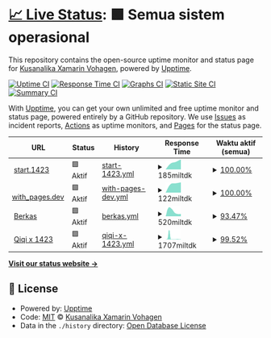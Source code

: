 # [📈 Live Status](https://kuxav.github.io/stats01): <!--live status--> **🟩 Semua sistem operasional**

This repository contains the open-source uptime monitor and status page for [Kusanalika Xamarin Vohagen](kuxav.1423.my.id), powered by [Upptime](https://github.com/upptime/upptime).

[![Uptime CI](https://github.com/kuxav/stats01/workflows/Uptime%20CI/badge.svg)](https://github.com/kuxav/stats01/actions?query=workflow%3A%22Uptime+CI%22)
[![Response Time CI](https://github.com/kuxav/stats01/workflows/Response%20Time%20CI/badge.svg)](https://github.com/kuxav/stats01/actions?query=workflow%3A%22Response+Time+CI%22)
[![Graphs CI](https://github.com/kuxav/stats01/workflows/Graphs%20CI/badge.svg)](https://github.com/kuxav/stats01/actions?query=workflow%3A%22Graphs+CI%22)
[![Static Site CI](https://github.com/kuxav/stats01/workflows/Static%20Site%20CI/badge.svg)](https://github.com/kuxav/stats01/actions?query=workflow%3A%22Static+Site+CI%22)
[![Summary CI](https://github.com/kuxav/stats01/workflows/Summary%20CI/badge.svg)](https://github.com/kuxav/stats01/actions?query=workflow%3A%22Summary+CI%22)

With [Upptime](https://upptime.js.org), you can get your own unlimited and free uptime monitor and status page, powered entirely by a GitHub repository. We use [Issues](https://github.com/kuxav/stats01/issues) as incident reports, [Actions](https://github.com/kuxav/stats01/actions) as uptime monitors, and [Pages](https://kuxav.github.io/stats01) for the status page.

<!--start: status pages-->
<!-- This summary is generated by Upptime (https://github.com/upptime/upptime) -->
<!-- Do not edit this manually, your changes will be overwritten -->
<!-- prettier-ignore -->
| URL | Status | History | Response Time | Waktu aktif (semua) |
| --- | ------ | ------- | ------------- | ------ |
| <img alt="" src="https://icons.duckduckgo.com/ip3/start.1423.my.id.ico" height="13"> [start.1423](https://start.1423.my.id) | 🟩 Aktif | [start-1423.yml](https://github.com/kuxav/stats01/commits/HEAD/history/start-1423.yml) | <details><summary><img alt="Grafik waktu balasan" src="./graphs/start-1423/response-time-week.png" height="20"> 185miltdk</summary><br><a href="https://1.1423.my.id/history/start-1423"><img alt="Response time 185" src="https://img.shields.io/endpoint?url=https%3A%2F%2Fraw.githubusercontent.com%2Fkuxav%2Fstats01%2FHEAD%2Fapi%2Fstart-1423%2Fresponse-time.json"></a><br><a href="https://1.1423.my.id/history/start-1423"><img alt="selama 24 jam 167" src="https://img.shields.io/endpoint?url=https%3A%2F%2Fraw.githubusercontent.com%2Fkuxav%2Fstats01%2FHEAD%2Fapi%2Fstart-1423%2Fresponse-time-day.json"></a><br><a href="https://1.1423.my.id/history/start-1423"><img alt="dalam sepekan 185" src="https://img.shields.io/endpoint?url=https%3A%2F%2Fraw.githubusercontent.com%2Fkuxav%2Fstats01%2FHEAD%2Fapi%2Fstart-1423%2Fresponse-time-week.json"></a><br><a href="https://1.1423.my.id/history/start-1423"><img alt="dalam sebulan 185" src="https://img.shields.io/endpoint?url=https%3A%2F%2Fraw.githubusercontent.com%2Fkuxav%2Fstats01%2FHEAD%2Fapi%2Fstart-1423%2Fresponse-time-month.json"></a><br><a href="https://1.1423.my.id/history/start-1423"><img alt="dalam tahunan 185" src="https://img.shields.io/endpoint?url=https%3A%2F%2Fraw.githubusercontent.com%2Fkuxav%2Fstats01%2FHEAD%2Fapi%2Fstart-1423%2Fresponse-time-year.json"></a></details> | <details><summary><a href="https://1.1423.my.id/history/start-1423">100.00%</a></summary><a href="https://1.1423.my.id/history/start-1423"><img alt="Waktu aktif (semua) 100.00%" src="https://img.shields.io/endpoint?url=https%3A%2F%2Fraw.githubusercontent.com%2Fkuxav%2Fstats01%2FHEAD%2Fapi%2Fstart-1423%2Fuptime.json"></a><br><a href="https://1.1423.my.id/history/start-1423"><img alt="dalam 24 jam 100.00%" src="https://img.shields.io/endpoint?url=https%3A%2F%2Fraw.githubusercontent.com%2Fkuxav%2Fstats01%2FHEAD%2Fapi%2Fstart-1423%2Fuptime-day.json"></a><br><a href="https://1.1423.my.id/history/start-1423"><img alt="dalam 1 pekan 100.00%" src="https://img.shields.io/endpoint?url=https%3A%2F%2Fraw.githubusercontent.com%2Fkuxav%2Fstats01%2FHEAD%2Fapi%2Fstart-1423%2Fuptime-week.json"></a><br><a href="https://1.1423.my.id/history/start-1423"><img alt="dalam 30 hari 100.00%" src="https://img.shields.io/endpoint?url=https%3A%2F%2Fraw.githubusercontent.com%2Fkuxav%2Fstats01%2FHEAD%2Fapi%2Fstart-1423%2Fuptime-month.json"></a><br><a href="https://1.1423.my.id/history/start-1423"><img alt="dalam setahun 100.00%" src="https://img.shields.io/endpoint?url=https%3A%2F%2Fraw.githubusercontent.com%2Fkuxav%2Fstats01%2FHEAD%2Fapi%2Fstart-1423%2Fuptime-year.json"></a></details>
| <img alt="" src="https://icons.duckduckgo.com/ip3/1423.pages.dev.ico" height="13"> [with_pages.dev](https://1423.pages.dev) | 🟩 Aktif | [with-pages-dev.yml](https://github.com/kuxav/stats01/commits/HEAD/history/with-pages-dev.yml) | <details><summary><img alt="Grafik waktu balasan" src="./graphs/with-pages-dev/response-time-week.png" height="20"> 122miltdk</summary><br><a href="https://1.1423.my.id/history/with-pages-dev"><img alt="Response time 122" src="https://img.shields.io/endpoint?url=https%3A%2F%2Fraw.githubusercontent.com%2Fkuxav%2Fstats01%2FHEAD%2Fapi%2Fwith-pages-dev%2Fresponse-time.json"></a><br><a href="https://1.1423.my.id/history/with-pages-dev"><img alt="selama 24 jam 101" src="https://img.shields.io/endpoint?url=https%3A%2F%2Fraw.githubusercontent.com%2Fkuxav%2Fstats01%2FHEAD%2Fapi%2Fwith-pages-dev%2Fresponse-time-day.json"></a><br><a href="https://1.1423.my.id/history/with-pages-dev"><img alt="dalam sepekan 122" src="https://img.shields.io/endpoint?url=https%3A%2F%2Fraw.githubusercontent.com%2Fkuxav%2Fstats01%2FHEAD%2Fapi%2Fwith-pages-dev%2Fresponse-time-week.json"></a><br><a href="https://1.1423.my.id/history/with-pages-dev"><img alt="dalam sebulan 122" src="https://img.shields.io/endpoint?url=https%3A%2F%2Fraw.githubusercontent.com%2Fkuxav%2Fstats01%2FHEAD%2Fapi%2Fwith-pages-dev%2Fresponse-time-month.json"></a><br><a href="https://1.1423.my.id/history/with-pages-dev"><img alt="dalam tahunan 122" src="https://img.shields.io/endpoint?url=https%3A%2F%2Fraw.githubusercontent.com%2Fkuxav%2Fstats01%2FHEAD%2Fapi%2Fwith-pages-dev%2Fresponse-time-year.json"></a></details> | <details><summary><a href="https://1.1423.my.id/history/with-pages-dev">100.00%</a></summary><a href="https://1.1423.my.id/history/with-pages-dev"><img alt="Waktu aktif (semua) 100.00%" src="https://img.shields.io/endpoint?url=https%3A%2F%2Fraw.githubusercontent.com%2Fkuxav%2Fstats01%2FHEAD%2Fapi%2Fwith-pages-dev%2Fuptime.json"></a><br><a href="https://1.1423.my.id/history/with-pages-dev"><img alt="dalam 24 jam 100.00%" src="https://img.shields.io/endpoint?url=https%3A%2F%2Fraw.githubusercontent.com%2Fkuxav%2Fstats01%2FHEAD%2Fapi%2Fwith-pages-dev%2Fuptime-day.json"></a><br><a href="https://1.1423.my.id/history/with-pages-dev"><img alt="dalam 1 pekan 100.00%" src="https://img.shields.io/endpoint?url=https%3A%2F%2Fraw.githubusercontent.com%2Fkuxav%2Fstats01%2FHEAD%2Fapi%2Fwith-pages-dev%2Fuptime-week.json"></a><br><a href="https://1.1423.my.id/history/with-pages-dev"><img alt="dalam 30 hari 100.00%" src="https://img.shields.io/endpoint?url=https%3A%2F%2Fraw.githubusercontent.com%2Fkuxav%2Fstats01%2FHEAD%2Fapi%2Fwith-pages-dev%2Fuptime-month.json"></a><br><a href="https://1.1423.my.id/history/with-pages-dev"><img alt="dalam setahun 100.00%" src="https://img.shields.io/endpoint?url=https%3A%2F%2Fraw.githubusercontent.com%2Fkuxav%2Fstats01%2FHEAD%2Fapi%2Fwith-pages-dev%2Fuptime-year.json"></a></details>
| <img alt="" src="https://icons.duckduckgo.com/ip3/berkas.1423.my.id.ico" height="13"> [Berkas](https://berkas.1423.my.id) | 🟩 Aktif | [berkas.yml](https://github.com/kuxav/stats01/commits/HEAD/history/berkas.yml) | <details><summary><img alt="Grafik waktu balasan" src="./graphs/berkas/response-time-week.png" height="20"> 520miltdk</summary><br><a href="https://1.1423.my.id/history/berkas"><img alt="Response time 520" src="https://img.shields.io/endpoint?url=https%3A%2F%2Fraw.githubusercontent.com%2Fkuxav%2Fstats01%2FHEAD%2Fapi%2Fberkas%2Fresponse-time.json"></a><br><a href="https://1.1423.my.id/history/berkas"><img alt="selama 24 jam 311" src="https://img.shields.io/endpoint?url=https%3A%2F%2Fraw.githubusercontent.com%2Fkuxav%2Fstats01%2FHEAD%2Fapi%2Fberkas%2Fresponse-time-day.json"></a><br><a href="https://1.1423.my.id/history/berkas"><img alt="dalam sepekan 520" src="https://img.shields.io/endpoint?url=https%3A%2F%2Fraw.githubusercontent.com%2Fkuxav%2Fstats01%2FHEAD%2Fapi%2Fberkas%2Fresponse-time-week.json"></a><br><a href="https://1.1423.my.id/history/berkas"><img alt="dalam sebulan 520" src="https://img.shields.io/endpoint?url=https%3A%2F%2Fraw.githubusercontent.com%2Fkuxav%2Fstats01%2FHEAD%2Fapi%2Fberkas%2Fresponse-time-month.json"></a><br><a href="https://1.1423.my.id/history/berkas"><img alt="dalam tahunan 520" src="https://img.shields.io/endpoint?url=https%3A%2F%2Fraw.githubusercontent.com%2Fkuxav%2Fstats01%2FHEAD%2Fapi%2Fberkas%2Fresponse-time-year.json"></a></details> | <details><summary><a href="https://1.1423.my.id/history/berkas">93.47%</a></summary><a href="https://1.1423.my.id/history/berkas"><img alt="Waktu aktif (semua) 93.47%" src="https://img.shields.io/endpoint?url=https%3A%2F%2Fraw.githubusercontent.com%2Fkuxav%2Fstats01%2FHEAD%2Fapi%2Fberkas%2Fuptime.json"></a><br><a href="https://1.1423.my.id/history/berkas"><img alt="dalam 24 jam 100.00%" src="https://img.shields.io/endpoint?url=https%3A%2F%2Fraw.githubusercontent.com%2Fkuxav%2Fstats01%2FHEAD%2Fapi%2Fberkas%2Fuptime-day.json"></a><br><a href="https://1.1423.my.id/history/berkas"><img alt="dalam 1 pekan 93.47%" src="https://img.shields.io/endpoint?url=https%3A%2F%2Fraw.githubusercontent.com%2Fkuxav%2Fstats01%2FHEAD%2Fapi%2Fberkas%2Fuptime-week.json"></a><br><a href="https://1.1423.my.id/history/berkas"><img alt="dalam 30 hari 93.47%" src="https://img.shields.io/endpoint?url=https%3A%2F%2Fraw.githubusercontent.com%2Fkuxav%2Fstats01%2FHEAD%2Fapi%2Fberkas%2Fuptime-month.json"></a><br><a href="https://1.1423.my.id/history/berkas"><img alt="dalam setahun 93.47%" src="https://img.shields.io/endpoint?url=https%3A%2F%2Fraw.githubusercontent.com%2Fkuxav%2Fstats01%2FHEAD%2Fapi%2Fberkas%2Fuptime-year.json"></a></details>
| <img alt="" src="https://icons.duckduckgo.com/ip3/77.1423.my.id.ico" height="13"> [Qiqi x 1423](https://77.1423.my.id) | 🟩 Aktif | [qiqi-x-1423.yml](https://github.com/kuxav/stats01/commits/HEAD/history/qiqi-x-1423.yml) | <details><summary><img alt="Grafik waktu balasan" src="./graphs/qiqi-x-1423/response-time-week.png" height="20"> 1707miltdk</summary><br><a href="https://1.1423.my.id/history/qiqi-x-1423"><img alt="Response time 1036" src="https://img.shields.io/endpoint?url=https%3A%2F%2Fraw.githubusercontent.com%2Fkuxav%2Fstats01%2FHEAD%2Fapi%2Fqiqi-x-1423%2Fresponse-time.json"></a><br><a href="https://1.1423.my.id/history/qiqi-x-1423"><img alt="selama 24 jam 247" src="https://img.shields.io/endpoint?url=https%3A%2F%2Fraw.githubusercontent.com%2Fkuxav%2Fstats01%2FHEAD%2Fapi%2Fqiqi-x-1423%2Fresponse-time-day.json"></a><br><a href="https://1.1423.my.id/history/qiqi-x-1423"><img alt="dalam sepekan 1707" src="https://img.shields.io/endpoint?url=https%3A%2F%2Fraw.githubusercontent.com%2Fkuxav%2Fstats01%2FHEAD%2Fapi%2Fqiqi-x-1423%2Fresponse-time-week.json"></a><br><a href="https://1.1423.my.id/history/qiqi-x-1423"><img alt="dalam sebulan 1036" src="https://img.shields.io/endpoint?url=https%3A%2F%2Fraw.githubusercontent.com%2Fkuxav%2Fstats01%2FHEAD%2Fapi%2Fqiqi-x-1423%2Fresponse-time-month.json"></a><br><a href="https://1.1423.my.id/history/qiqi-x-1423"><img alt="dalam tahunan 1036" src="https://img.shields.io/endpoint?url=https%3A%2F%2Fraw.githubusercontent.com%2Fkuxav%2Fstats01%2FHEAD%2Fapi%2Fqiqi-x-1423%2Fresponse-time-year.json"></a></details> | <details><summary><a href="https://1.1423.my.id/history/qiqi-x-1423">99.52%</a></summary><a href="https://1.1423.my.id/history/qiqi-x-1423"><img alt="Waktu aktif (semua) 99.76%" src="https://img.shields.io/endpoint?url=https%3A%2F%2Fraw.githubusercontent.com%2Fkuxav%2Fstats01%2FHEAD%2Fapi%2Fqiqi-x-1423%2Fuptime.json"></a><br><a href="https://1.1423.my.id/history/qiqi-x-1423"><img alt="dalam 24 jam 100.00%" src="https://img.shields.io/endpoint?url=https%3A%2F%2Fraw.githubusercontent.com%2Fkuxav%2Fstats01%2FHEAD%2Fapi%2Fqiqi-x-1423%2Fuptime-day.json"></a><br><a href="https://1.1423.my.id/history/qiqi-x-1423"><img alt="dalam 1 pekan 99.52%" src="https://img.shields.io/endpoint?url=https%3A%2F%2Fraw.githubusercontent.com%2Fkuxav%2Fstats01%2FHEAD%2Fapi%2Fqiqi-x-1423%2Fuptime-week.json"></a><br><a href="https://1.1423.my.id/history/qiqi-x-1423"><img alt="dalam 30 hari 99.76%" src="https://img.shields.io/endpoint?url=https%3A%2F%2Fraw.githubusercontent.com%2Fkuxav%2Fstats01%2FHEAD%2Fapi%2Fqiqi-x-1423%2Fuptime-month.json"></a><br><a href="https://1.1423.my.id/history/qiqi-x-1423"><img alt="dalam setahun 99.76%" src="https://img.shields.io/endpoint?url=https%3A%2F%2Fraw.githubusercontent.com%2Fkuxav%2Fstats01%2FHEAD%2Fapi%2Fqiqi-x-1423%2Fuptime-year.json"></a></details>

<!--end: status pages-->

[**Visit our status website →**](https://kuxav.github.io/stats01)

## 📄 License

- Powered by: [Upptime](https://github.com/upptime/upptime)
- Code: [MIT](./LICENSE) © [Kusanalika Xamarin Vohagen](kuxav.1423.my.id)
- Data in the `./history` directory: [Open Database License](https://opendatacommons.org/licenses/odbl/1-0/)
